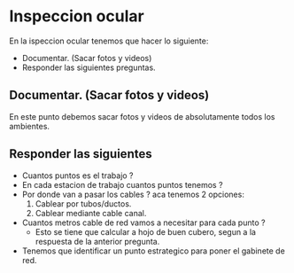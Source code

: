 # Inspeccion ocular
En la ispeccion ocular tenemos que hacer lo siguiente:

* Documentar. (Sacar fotos y videos)
* Responder las siguientes preguntas.

##  Documentar. (Sacar fotos y videos)
En este punto debemos sacar fotos y videos de absolutamente todos los ambientes.

##  Responder las siguientes
* Cuantos puntos es el trabajo ?
* En cada estacion de trabajo cuantos puntos tenemos ?
* Por donde van a pasar los cables ?
  aca tenemos 2 opciones:
   1. Cablear por tubos/ductos.
   2. Cablear mediante cable canal.
* Cuantos metros cable de red vamos a necesitar para cada punto ?
  - Esto se tiene que calcular a hojo de buen cubero, segun a la respuesta de la anterior pregunta.
* Tenemos que identificar un punto estrategico para poner el gabinete de red.
